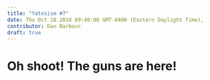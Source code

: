 ```yaml
---
title: "Yatesism #7"
date: Thu Oct 18 2018 09:40:00 GMT-0400 (Eastern Daylight Time),
contributor: Dan Barbour
draft: true
---
```

# Oh shoot! The guns are here!
